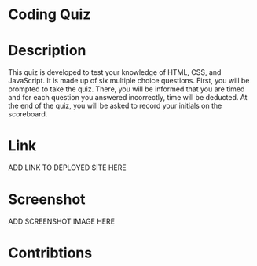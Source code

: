 # Coding Quiz

# Description
This quiz is developed to test your knowledge of HTML, CSS, and JavaScript. It is made up of six multiple choice questions. First, you will be prompted to take the quiz. There, you will be informed that you are timed and for each question you answered incorrectly, time will be deducted. At the end of the quiz, you will be asked to record your initials on the scoreboard.


# Link
ADD LINK TO DEPLOYED SITE HERE

# Screenshot
ADD SCREENSHOT IMAGE HERE

# Contribtions


